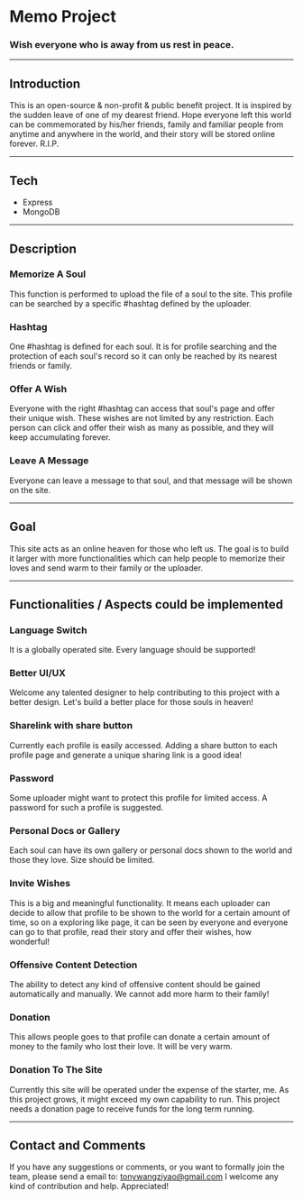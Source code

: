 # Memo Project
### Wish everyone who is away from us rest in peace.
----------------------------------------------
## Introduction
This is an open-source & non-profit & public benefit project. It is inspired by the sudden leave of one of my dearest friend. Hope everyone left this world can be commemorated by his/her friends, family and familiar people from anytime and anywhere in the world, and their story will be stored online forever. R.I.P.

-----------------------
## Tech
- Express
- MongoDB
-----------------------
## Description
### Memorize A Soul
This function is performed to upload the file of a soul to the site. This profile can be searched by a specific #hashtag defined by the uploader.

### Hashtag
One #hashtag is defined for each soul. It is for profile searching and the protection of each soul's record so it can only be reached by its nearest friends or family.

### Offer A Wish
Everyone with the right #hashtag can access that soul's page and offer their unique wish. These wishes are not limited by any restriction. Each person can click and offer their wish as many as possible, and they will keep accumulating forever.

### Leave A Message
Everyone can leave a message to that soul, and that message will be shown on the site.

-----------------------
## Goal
This site acts as an online heaven for those who left us. The goal is to build it larger with more functionalities which can help people to memorize their loves and send warm to their family or the uploader.

-----------------------
## Functionalities / Aspects could be implemented
### Language Switch
It is a globally operated site. Every language should be supported!

### Better UI/UX
Welcome any talented designer to help contributing to this project with a better design. Let's build a better place for those souls in heaven!

### Sharelink with share button
Currently each profile is easily accessed. Adding a share button to each profile page and generate a unique sharing link is a good idea!

### Password
Some uploader might want to protect this profile for limited access. A password for such a profile is suggested.

### Personal Docs or Gallery
Each soul can have its own gallery or personal docs shown to the world and those they love. Size should be limited.

### Invite Wishes
This is a big and meaningful functionality. It means each uploader can decide to allow that profile to be shown to the world for a certain amount of time, so on a exploring like page, it can be seen by everyone and everyone can go to that profile, read their story and offer their wishes, how wonderful!

### Offensive Content Detection
The ability to detect any kind of offensive content should be gained automatically and manually. We cannot add more harm to their family!

### Donation
This allows people goes to that profile can donate a certain amount of money to the family who lost their love. It will be very warm.

### Donation To The Site
Currently this site will be operated under the expense of the starter, me. As this project grows, it might exceed my own capability to run. This project needs a donation page to receive funds for the long term running.

-----------------------
## Contact and Comments
If you have any suggestions or comments, or you want to formally join the team, please send a email to: tonywangziyao@gmail.com
I welcome any kind of contribution and help. Appreciated!
